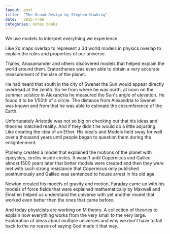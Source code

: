 ```yaml
---
layout: post
title:  "The Grand Design by Stephen Hawking"
date:   2015-7-06
categories: notes books
---
```


We use models to interpret everything we experience. 

Like 2d maps overlap to represent a 3d world models in physics overlap to explain the rules and properties of our universe.

Thales, Anaxamander and others discovered models that helped explain the world around them.  Eratosthenes was even able to obtain a very accurate measurement of the size of the planet.

He had heard that south in the city of Swenet the Sun would appear directly overhead at the zenith.  So he from where he was north, at noon on the summer solstice in Alexandria he measured the Sun's angle of elevation.  He found it to be 1/50th of a circle. The distance from Alexandria to Swenet was known and from that he was able to estimate the circumference of the Earth.

Unfortunately Aristotle was not so big on checking out that his ideas and theories matched reality. And if they didn't he would do a little adjusting. Like creating the idea of an Ether. His idea's and Models held sway for well over a thousand years until people began to question them during the enlightenment.

Ptolemy created a model that explained the motions of the planet with epicycles, circles inside circles. It wasn't until Copernicus and Galileo almost 1500 years later that better models were created and then they were met with such strong resistance that Copernicus only published posthumously and Galileo was sentenced to house arrest in his old age.

Newton created his models of gravity and motion, Faraday came up with his models of force fields that were explained mathematically by Maxwell and Einstien helped us understand the universe with yet another model that worked even better then the ones that came before. 

And today physicists are working on M theory.  A collection of theories to explain how everything works from the very small to the very large.  Exploration of ideas about multiple universes and why we don't have to fall back to the no reason of saying God made it that way.